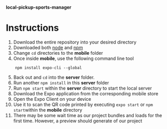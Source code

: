 #### local-pickup-sports-manager
# Instructions
 

1. Download the entire repository into your desired directory
2. Downloaded both [node](https://nodejs.org/en/) and [npm](https://www.npmjs.com/get-npm)
3. Change `cd` directories to the **mobile** folder
4. Once inside **mobile**, use the following command line tool  
```
	npm install expo-cli --global
```
5. Back out and ` cd ` into the **server** folder.
6. Run another ` npm install ` in this **server** folder
7. Run ` npm start ` within the **server** directory to start the local server
8. Download the Expo application from the corresponding mobile store
9. Open the Expo Client on your device
10. Use it to scan the QR code printed by executing ` expo start ` or ` npm start `within the **mobile** directory
11. There may be some wait time as our project bundles and loads for the first time. However, a preview should generate of our project
